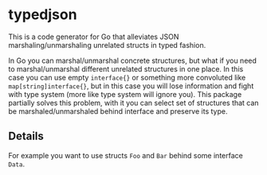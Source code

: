 # typedjson

This is a code generator for Go that alleviates JSON marshaling/unmarshaling unrelated structs in typed fashion.

In Go you can marshal/unmarshal concrete structures, but what if you need to marshal/unmarshal different unrelated structures in one place.
In this case you can use empty `interface{}` or something more convoluted like `map[string]interface{}`, but in this case you will lose information and fight with type system (more like type system will ignore you). 
This package partially solves this problem, with it you can select set of structures that can be marshaled/unmarshaled behind interface and preserve its type.

## Details

For example you want to use structs `Foo` and `Bar` behind some interface `Data`.
